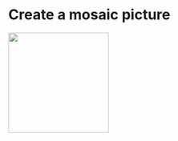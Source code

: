# Create a mosaic picture

<img src="https://github.com/VladMasgras/computer-vision-with-open-cv/blob/main/tema1/cod/mozaic.png?" width="200" />
